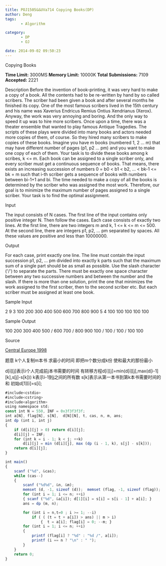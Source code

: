```yaml
---
title: POJ1505&&UVa714 Copying Books(DP)
author: Deng
tags: 
       - Algorithm

category: 
       - DP
       - OJ

date: 2014-09-02 09:50:23
---
```

Copying Books

**Time Limit:** 3000MS  **Memory Limit:** 10000K **Total Submissions:** 7109  **Accepted:** 2221

Description
Before the invention of book-printing, it was very hard to make a copy of a book. All the contents had to be re-written by hand by so called scribers. The scriber had been given a book and after several months he finished its copy. One of the most famous scribers lived in the 15th century and his name was Xaverius Endricus Remius Ontius Xendrianus (Xerox). Anyway, the work was very annoying and boring. And the only way to speed it up was to hire more scribers.
Once upon a time, there was a theater ensemble that wanted to play famous Antique Tragedies. The scripts of these plays were divided into many books and actors needed more copies of them, of course. So they hired many scribers to make copies of these books. Imagine you have m books (numbered 1, 2 ... m) that may have different number of pages (p1, p2 ... pm) and you want to make one copy of each of them. Your task is to divide these books among k scribes, k <= m. Each book can be assigned to a single scriber only, and every scriber must get a continuous sequence of books. That means, there exists an increasing succession of numbers 0 = b0 < b1 < b2, ... < bk-1 <= bk = m such that i-th scriber gets a sequence of books with numbers between bi-1+1 and bi. The time needed to make a copy of all the books is determined by the scriber who was assigned the most work. Therefore, our goal is to minimize the maximum number of pages assigned to a single scriber. Your task is to find the optimal assignment.

Input

The input consists of N cases. The first line of the input contains only positive integer N. Then follow the cases. Each case consists of exactly two lines. At the first line, there are two integers m and k, 1 <= k <= m <= 500. At the second line, there are integers p1, p2, ... pm separated by spaces. All these values are positive and less than 10000000.

Output

For each case, print exactly one line. The line must contain the input succession p1, p2, ... pm divided into exactly k parts such that the maximum sum of a single part should be as small as possible. Use the slash character ('/') to separate the parts. There must be exactly one space character between any two successive numbers and between the number and the slash.
If there is more than one solution, print the one that minimizes the work assigned to the first scriber, then to the second scriber etc. But each scriber must be assigned at least one book.

Sample Input

2 9 3 100 200 300 400 500 600 700 800 900 5 4 100 100 100 100 100

Sample Output

100 200 300 400 500 / 600 700 / 800 900 100 / 100 / 100 / 100 100

Source

[Central Europe 1998](http://poj.org/searchproblem?field=source&key=Central+Europe+1998)

题意 k个人复制m本书 求最小的时间 即把m个数分成k份 使和最大的那份最小

d[i][j]表示i个人完成前j本书需要的时间 有转移方程d[i][j]=min(d[i][j],max(d[i-1][k],s[j]-s[k])) k表示i-1到j之间的所有数 s[k]表示从第一本书到第k本书需要时间的和 初始d[1][i]=s[i];

```js 
#include<cstdio>
#include<cstring>
#include<algorithm>
using namespace std;
const int N = 550, INF = 0x3f3f3f3f;
int a[N], flag[N], s[N],  d[N][N], t, cas, n, m, ans;
int dp (int i, int j)
{
    if (d[i][j] > 0) return d[i][j];
    d[i][j] = INF;
    for (int k = i - 1; k < j; ++k)
        d[i][j] = min (d[i][j], max (dp (i - 1, k), s[j] - s[k]));
    return d[i][j];
}

int main()
{
    scanf ("%d", &cas);
    while (cas--)
    {
        scanf ("%d%d", &n, &m);
        memset (d, -1, sizeof (d));  memset (flag, -1, sizeof (flag));
        for (int i = 1; i <= n; ++i)
        { scanf ("%d", &a[i]); d[1][i] = s[i] = s[i - 1] + a[i]; }
        ans = dp (m, n);

        for (int i = n,t=0 ; i >= 1; --i)
            if ( ( (t = t + a[i]) > ans) || m > i)
                {  t = a[i]; flag[i] = 0; --m; }
        for (int i = 1; i <= n; ++i)
        {
            printf (flag[i] ? "%d" : "%d /", a[i]);
            printf (i == n ? "\n" : " ");
        }
    }
    return 0;
}
```